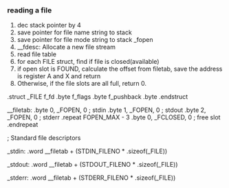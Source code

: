 ### reading a file

1. dec stack pointer by 4
2. save pointer for file name string to stack
3. save pointer for file mode string to stack
\_fopen  
4. __fdesc: Allocate a new file stream
  1. read file table 
  2. for each FILE struct, find if file is closed(available)
  3. if open slot is FOUND, calculate the offset from filetab, save the address is register A and X and return
  4. Otherwise, if the file slots are all full, return 0.



 .struct _FILE
        f_fd        .byte
        f_flags     .byte
        f_pushback  .byte
.endstruct

__filetab:
        .byte   0, _FOPEN, 0    ; stdin
        .byte   1, _FOPEN, 0    ; stdout
        .byte   2, _FOPEN, 0    ; stderr
.repeat FOPEN_MAX - 3
        .byte   0, _FCLOSED, 0  ; free slot
.endrepeat

; Standard file descriptors

_stdin:
        .word   __filetab + (STDIN_FILENO * .sizeof(_FILE))

_stdout:
        .word   __filetab + (STDOUT_FILENO * .sizeof(_FILE))

_stderr:
        .word   __filetab + (STDERR_FILENO * .sizeof(_FILE))

